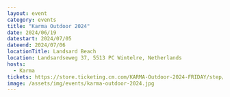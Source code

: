 ```yaml
---
layout: event
category: events
title: "Karma Outdoor 2024"
date: 2024/06/19
datestart: 2024/07/05
dateend: 2024/07/06
locationTitle: Landsard Beach
location: Landsardseweg 37, 5513 PC Wintelre, Netherlands
hosts:
  - Karma
tickets: https://store.ticketing.cm.com/KARMA-Outdoor-2024-FRIDAY/step/43fec6ae-35d1-4fab-92e4-562b9a4ec4b7
image: /assets/img/events/karma-outdoor-2024.jpg
---
```

